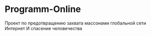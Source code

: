 # Programm-Online
Проект по предотвращению захвата массонами глобальной сети Интернет
И спасение человечества
